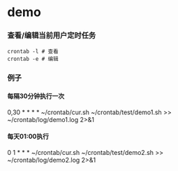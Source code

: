 #  demo

### 查看/编辑当前用户定时任务
```shell
crontab -l # 查看
crontab -e # 编辑
```

### 例子

#### 每隔30分钟执行一次
0,30 * * * * ~/crontab/cur.sh ~/crontab/test/demo1.sh >> ~/crontab/log/demo1.log 2>&1

#### 每天01:00执行
0 1 * * * ~/crontab/cur.sh ~/crontab/test/demo2.sh >> ~/crontab/log/demo2.log 2>&1
